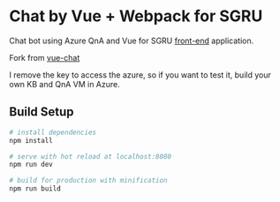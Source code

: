 # Chat by Vue + Webpack for SGRU 

Chat bot using Azure QnA and Vue for SGRU [front-end](https://github.com/MrKalb/sgru-vue) application. 

Fork from [vue-chat](https://github.com/Coffcer/vue-chat/)

I remove the key to access the azure, so if you want to test it, build your own KB and QnA VM in Azure. 

## Build Setup

``` bash
# install dependencies
npm install

# serve with hot reload at localhost:8080
npm run dev

# build for production with minification
npm run build
```

